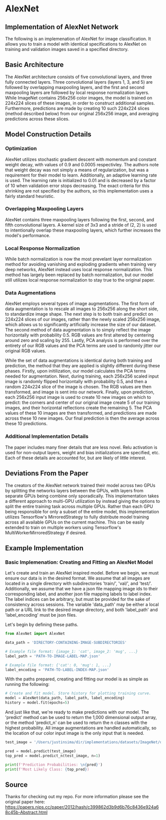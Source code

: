 # AlexNet
## Implementation of AlexNet Network
The following is an implemenation of AlexNet for image classification. It allows you to train a model with identical specifications to AlexNet on training and validation images saved in a specified directory.

## Basic Architecture
The AlexNet architecture consists of five convolutional layers, and three fully connected layers.
Three convolutional layers (layers 1, 3, and 5) are followed by overlapping maxpooling layers,
and the first and second maxpooling layers are followed by local response normalization layers.
While ImageNet contains 256x256 color images, the model is trained on 224x224 slices of these images,
in order to construct additional samples.
Furthermore, predictions are made by creating 10 such 224x224 slices (method described below) from our original 256x256 image,
and averaging predictions across these slices.

## Model Construction Details
### Optimization
AlexNet utilizes stochastic gradient descent with momentum and constant weight decay, with values of 0.9 and 0.0005 respectivley. The authors note that weight decay was not simply a means of regularization, but was a requirement for their model to learn. Additionally, an adaptive learning rate is used. The learning rate is initialized to 0.01 and is decreased by a factor of 10 when validation error stops decreasing. The exact criteria for this shrinking are not specified by the authors, so this implementation uses a fairly standard heuristic.

### Overlapping Maxpooling Layers
AlexNet contains three maxpooling layers following the first, second, and fifth convolutional layers. A kernel size of 3x3 and a stride of (2, 2) is used to intentionally overlap these maxpooling layers, which further increases the model's performance.

### Local Response Normalization
While batch normalization is now the most prevelant layer normalization method for avoiding vanishing and exploding gradients when training very deep networks, AlexNet instead uses local response normalization. This method has largely been replaced by batch normalization, but our model still utilizes local response normalization to stay true to the original paper.

### Data Augmentations
AlexNet employs several types of image augmentations. The first form of data augmentation is to rescale all images to 256x256 along the short side, to standardize image shape. The next step is to both train and predict on 224x224 slices of our images, rather than the newly scaled 256x256 image, which allows us to significantly artificially increase the size of our dataset. The second method of data augmentation is to simply reflect the image horizontally with probability 0.5. RGB values are first altered by centering around zero and scaling by 255. Lastly, PCA analysis is performed over the entirety of our RGB values and the PCA terms are used to randomly jitter our original RGB values.

While the set of data augmentations is identical during both training and prediction, the method that they are applied is slightly different during these phases. Firstly, upon initilization, our model calculates the PCA terms needed for augmentation. Next, during training, each 256x256 scaled input image is randomly flipped horizontally with probability 0.5, and then a random 224x224 slice of the image is chosen. The RGB values are then transformed, and image is sent into our network. Finally, upon prediction, each 256x256 input image is used to create 10 new images on which to predict: the corners and center of our original image create 5 of our training images, and their horizontal reflections create the remaining 5. The PCA values of these 10 images are then transformed, and predictions are made across these 10 new images. Our final prediction is then the average across these 10 predictions.

### Additional Implementation Details
The paper includes many finer details that are less novel. Relu activation is used for non-output layers, weight and bias initializations are specified, etc. Each of these details are accounted for, but are likely of little interest.

## Deviations From the Paper
The creators of the AlexNet network trained their model across two GPUs by splitting the networks layers between the GPUs, with layers from separate GPUs being combine only sporadically. This implementation takes a different approach to multi-GPU utilization by instead giving the options to split the entire training task across multiple GPUs. Rather than each GPU being responsible for only a subset of the entire model, this implementation utilizes Tensorflow's MirroredStrategy to fully distribute model training across all available GPUs on the current machine. This can be easily extended to train on multiple workers using Tensorflow's MultiWorkerMirroredStrategy if desired.

## Example Implementation
### Basic Implemenation: Creating and Fitting an AlexNet Model
Let's create and train an AlexNet inspired model. Before we begin, we must ensure our data is in the desired format. We assume that all images are located in a single directory with subdirectories 'train/', 'val/', and 'test/'. Additionally, we assume that we have a json file mapping image ids to their corresponding label, and another json file mapping labels to label index. The label indices can be arbitrary, but must be provided for the sake of consistency across sessions. The variable 'data_path' may be either a local path or a URL link to the desired image directory, and both 'label_path' and 'label_encoding' must be json files.

Let's begin by defining these paths.


```python
from AlexNet import AlexNet

data_path = 'DIRECTORY-CONTAINING-IMAGE-SUBDIRECTORIES'

# Example file format: {image_1: 'cat', image_2: 'mug', ...}
label_path = 'PATH-TO-IMAGE-LABEL-MAP.json'

# Example file format: {'cat': 0, 'mug': 1, ...}
label_encoding = 'PATH-TO-LABEL-INDEX-MAP.json'

```

With the paths prepared, creating and fitting our model is as simple as running the following:


```python
# Create and fit model. Store history for plotting training curve.
model = AlexNet(data_path, label_path, label_encoding)
history = model.fit(epochs=5)

```

And just like that, we're ready to make predictions with our model. The 'predict' method can be used to return the 1,000 dimensional output array, or the method 'predict_n' can be used to return the n classes with the highest probability. All image augmentations are handled automatically, so the location of our color input image is the only input that is needed.



```python
test_image = '/Users/justinsima/dir/implementations/datasets/ImageNet/dummy_data/test/ILSVRC2012_test_00018560.JPEG'

pred = model.predict(test_image)
top_pred = model.predict_n(test_image, n=1)

print(f'Prediction Probabilities: \n{pred}')
print(f'Most Likely Class: {top_pred})
```

## Source
Thanks for checking out my repo. For more information please see the original paper here: https://papers.nips.cc/paper/2012/hash/c399862d3b9d6b76c8436e924a68c45b-Abstract.html
